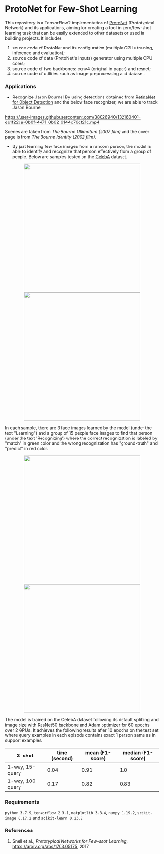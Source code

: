 # ProtoNet for Few-Shot Learning

This repository is a TensorFlow2 implementation of [ProtoNet](https://arxiv.org/abs/1703.05175) (Prototypical Network) and its applications, aiming for creating a tool in zero/few-shot learning task that can be easily extended to other datasets or used in building projects. It includes

1. source code of ProtoNet and its configuration (multiple GPUs training, inference and evaluation);
2. source code of data (ProtoNet's inputs) generator using multiple CPU cores; 
3. source code of two backbones: conv4 (original in paper) and resnet;
4. source code of utilities such as image preprocessing and dataset.


### Applications

* Recognize Jason Bourne! By using detections obtained from [RetinaNet for Object Detection](https://github.com/DrMMZ/RetinaNet) and the below face recognizer, we are able to track Jason Bourne.

https://user-images.githubusercontent.com/38026940/132160401-ee1f22ca-0b0f-4471-8b62-6144c76cf21c.mp4

Scenes are taken from *The Bourne Ultimatum (2007 film)* and the cover page is from *The Bourne Identity (2002 film)*. 


* By just learning few face images from a random person, the model is able to identify and recognize that person effectively from a group of people. Below are samples tested on the [CelebA](https://mmlab.ie.cuhk.edu.hk/projects/CelebA.html) dataset.
<p align="center">
  <img src="https://raw.githubusercontent.com/DrMMZ/drmmz.github.io/master/images/celeba/7.JPG" width='380' height='420'/>
  <img src="https://raw.githubusercontent.com/DrMMZ/drmmz.github.io/master/images/celeba/12.JPG" width='380' height='420'/>
</p> 
In each sample, there are 3 face images learned by the model (under the text "Learning") and a group of 15 people face images to find that person (under the text 'Recognizing') where the correct recognization is labeled by "match" in green color and the wrong recognization has "ground-truth" and "predict" in red color.
<p align="center">
  <img src="https://raw.githubusercontent.com/DrMMZ/drmmz.github.io/master/images/celeba/2.JPG" width='380' height='420'/>
  <img src="https://raw.githubusercontent.com/DrMMZ/drmmz.github.io/master/images/celeba/celeba_movie.gif" width='380' height='420'/>
</p> 
The model is trained on the CelebA dataset following its default splitting and image size with ResNet50 backbone and Adam optimizer for 60 epochs over 2 GPUs. It achieves the following results after 10 epochs on the test set where query examples in each episode contains exact 1 person same as in support examples.

|3-shot|time (second)|mean (F1-score)|median (F1-score)|
|---|---|---|---|
|1-way, 15-query|0.04|0.91|1.0|
|1-way, 100-query|0.17|0.82|0.83|


### Requirements
`python 3.7.9`, `tensorflow 2.3.1`, `matplotlib 3.3.4`, `numpy 1.19.2`, `scikit-image 0.17.2` and `scikit-learn 0.23.2`


### References
1. Snell et al., *Prototypical Networks for Few-shot Learning*, https://arxiv.org/abs/1703.05175, 2017
